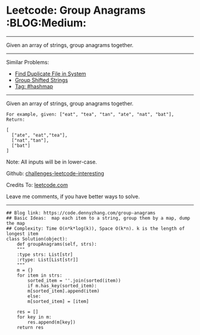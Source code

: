 
# Leetcode: Group Anagrams     :BLOG:Medium:

---

Given an array of strings, group anagrams together.  

---

Similar Problems:  

-   [Find Duplicate File in System](https://code.dennyzhang.com/find-duplicate-file-in-system)
-   [Group Shifted Strings](https://code.dennyzhang.com/group-shifted-strings)
-   [Tag: #hashmap](https://code.dennyzhang.com/tag/hashmap)

---

Given an array of strings, group anagrams together.  

    For example, given: ["eat", "tea", "tan", "ate", "nat", "bat"], 
    Return:
    
    [
      ["ate", "eat","tea"],
      ["nat","tan"],
      ["bat"]
    ]

Note: All inputs will be in lower-case.  

Github: [challenges-leetcode-interesting](https://github.com/DennyZhang/challenges-leetcode-interesting/tree/master/group-anagrams)  

Credits To: [leetcode.com](https://leetcode.com/problems/group-anagrams/description/)  

Leave me comments, if you have better ways to solve.  

---

    ## Blog link: https://code.dennyzhang.com/group-anagrams
    ## Basic Ideas:  map each item to a string, group them by a map, dump the map
    ## Complexity: Time O(n*k*log(k)), Space O(k*n). k is the length of longest item
    class Solution(object):
        def groupAnagrams(self, strs):
    	"""
    	:type strs: List[str]
    	:rtype: List[List[str]]
    	"""
    	m = {}
    	for item in strs:
    	    sorted_item = ''.join(sorted(item))
    	    if m.has_key(sorted_item):
    		m[sorted_item].append(item)
    	    else:
    		m[sorted_item] = [item]
    
    	res = []
    	for key in m:
    	    res.append(m[key])
    	return res

